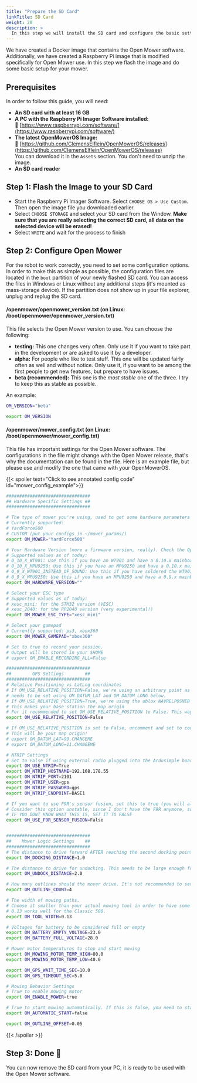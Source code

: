 ```yaml
---
title: "Prepare the SD Card"
linkTitle: SD Card
weight: 20
description: >
  In this step we will install the SD card and configure the basic settings for our mower.
---
```


We have created a Docker image that contains the Open Mower software. Additionally, we have created a Raspberry Pi image that is modified specifically for Open Mower use. In this step we flash the image and do some basic setup for your mower.

## Prerequisites
In order to follow this guide, you will need:
- **An SD card with at least 16 GB**
- **A PC with the Raspberry Pi Imager Software installed:**<br/>
  :link:&nbsp;[https://www.raspberrypi.com/software/](https://www.raspberrypi.com/software/)
- **The latest OpenMowerOS Image:**<br/>
  :link:&nbsp;[https://github.com/ClemensElflein/OpenMowerOS/releases](https://github.com/ClemensElflein/OpenMowerOS/releases)<br/>
  You can download it in the `Assets` section. You don't need to unzip the image.
- **An SD card reader**

## Step 1: Flash the Image to your SD Card
- Start the Raspberry Pi Imager Software. Select `CHOOSE OS > Use Custom`. Then open the image file you downloaded earlier.
- Select `CHOOSE STORAGE` and select your SD card from the Window. **Make sure that you are really selecting the correct SD card, all data on the selected device will be erased!**
- Select `WRITE` and wait for the process to finish

## Step 2: Configure Open Mower
For the robot to work correctly, you need to set some configuration options. In order to make this as simple as possible, the configuration files are located in the `boot` partition of your newly flashed SD card. You can access the files in Windows or Linux without any additional steps (it's mounted as mass-storage device). If the partition does not show up in your file explorer, unplug and replug the SD card.

#### /openmower/openmower_version.txt (on Linux: /boot/openmower/openmower_version.txt)
This file selects the Open Mower version to use. You can choose the following:
- **testing:** This one changes very often. Only use it if you want to take part in the development or are asked to use it by a developer.
- **alpha:** For people who like to test stuff. This one will be updated fairly often as well and without notice. Only use it, if you want to be among the first people to get new features, but prepare to have issues.
- **beta (recommended):** This one is the _most stable_ one of the three. I try to keep this as stable as possible.

An example:
```bash
OM_VERSION="beta"

export OM_VERSION
```

#### /openmower/mower_config.txt (on Linux: /boot/openmower/mower_config.txt)
This file has important settings for the Open Mower software.
The configurations in the file might change with the Open Mower release, that's why the documentation can be found in the file. Here is an example file, but please use and modify the one that came with your OpenMowerOS.

{{< spoiler text="Click to see annotated config code" id="mower_config_example">}}
```bash
################################
## Hardware Specific Settings ##
################################

# The type of mower you're using, used to get some hardware parameters automatically
# Currently supported:
# YardForce500
# CUSTOM (put your configs in ~/mower_params/)
export OM_MOWER="YardForce500"

# Your Hardware Version (more a firmware version, really). Check the OpenMower docs (https://www.openmower.de/docs) for the firmware versions.
# Supported values as of today:
# 0_10_X_WT901: Use this if you have an WT901 and have a 0.10.x mainboard.
# 0_10_X_MPU9250: Use this if you have an MPU9250 and have a 0.10.x mainboard (be aware that there are many fake chips on the market. So probably not your hardware version).
# 0_9_X_WT901_INSTEAD_OF_SOUND: Use this if you have soldered the WT901 in the sound module's slot and have a 0.9.x mainboard.
# 0_9_X_MPU9250: Use this if you have an MPU9250 and have a 0.9.x mainboard (be aware that there are many fake chips on the market. So probably not your hardware version).
export OM_HARDWARE_VERSION=""

# Select your ESC type
# Supported values as of today:
# xesc_mini: for the STM32 version (VESC)
# xesc_2040: for the RP2040 version (very experimental!)
export OM_MOWER_ESC_TYPE="xesc_mini"

# Select your gamepad
# Currently supported: ps3, xbox360
export OM_MOWER_GAMEPAD="xbox360"

# Set to true to record your session.
# Output will be stored in your $HOME
# export OM_ENABLE_RECORDING_ALL=False

################################
##        GPS Settings        ##
################################
# Relative Positioning vs LatLng coordinates
# If OM_USE_RELATIVE_POSITION=False, we're using an arbitrary point as map origin. This point is called the DATUM point and
# needs to be set using OM_DATUM_LAT and OM_DATUM_LONG below.
# If OM_USE_RELATIVE_POSITION=True, we're using the ublox NAVRELPOSNED messages as position.
# This makes your base station the map origin
# For it recommended to set OM_USE_RELATIVE_POSITION to False. This way you can move your base station without re-recording your maps and it's also more compatible overall.
export OM_USE_RELATIVE_POSITION=False

# If OM_USE_RELATIVE_POSITION is set to False, uncomment and set to coordinates near you, around to docking station
# This will be your map origin!
# export OM_DATUM_LAT=99.CHANGEME
# export OM_DATUM_LONG=11.CHANGEME

# NTRIP Settings
# Set to False if using external radio plugged into the Ardusimple board.
export OM_USE_NTRIP=True
export OM_NTRIP_HOSTNAME=192.168.178.55
export OM_NTRIP_PORT=2101
export OM_NTRIP_USER=gps
export OM_NTRIP_PASSWORD=gps
export OM_NTRIP_ENDPOINT=BASE1

# If you want to use F9R's sensor fusion, set this to true (you will also need to set DATUM_LAT and DATUM_LONG.
# Consider this option unstable, since I don't have the F9R anymore, so I'm not able to test this.
# IF YOU DONT KNOW WHAT THIS IS, SET IT TO FALSE
export OM_USE_F9R_SENSOR_FUSION=False


################################
##    Mower Logic Settings    ##
################################
# The distance to drive forward AFTER reaching the second docking point
export OM_DOCKING_DISTANCE=1.0

# The distance to drive for undocking. This needs to be large enough for the robot to have GPS reception
export OM_UNDOCK_DISTANCE=2.0

# How many outlines should the mover drive. It's not recommended to set this below 4.
export OM_OUTLINE_COUNT=4

# The width of mowing paths.
# Choose it smaller than your actual mowing tool in order to have some overlap.
# 0.13 works well for the Classic 500.
export OM_TOOL_WIDTH=0.13

# Voltages for battery to be considered full or empty
export OM_BATTERY_EMPTY_VOLTAGE=23.0
export OM_BATTERY_FULL_VOLTAGE=28.0

# Mower motor temperatures to stop and start mowing
export OM_MOWING_MOTOR_TEMP_HIGH=80.0
export OM_MOWING_MOTOR_TEMP_LOW=40.0

export OM_GPS_WAIT_TIME_SEC=10.0
export OM_GPS_TIMEOUT_SEC=5.0

# Mowing Behavior Settings
# True to enable mowing motor
export OM_ENABLE_MOWER=true

# True to start mowing automatically. If this is false, you need to start manually by pressing the start button
export OM_AUTOMATIC_START=false

export OM_OUTLINE_OFFSET=0.05
```
{{< /spoiler >}}

## Step 3: Done :tada:
You can now remove the SD card from your PC, it is ready to be used with the Open Mower software.
